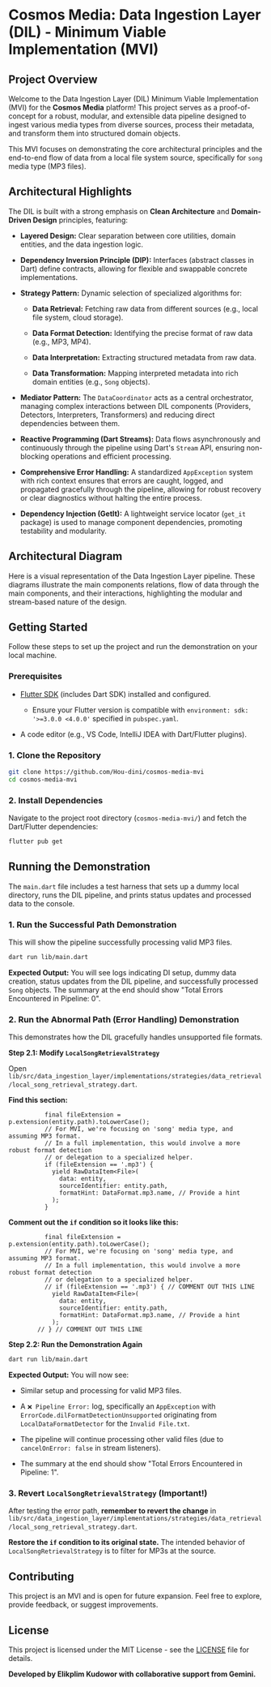 # Cosmos Media: Data Ingestion Layer (DIL) - Minimum Viable Implementation (MVI)

## Project Overview

Welcome to the Data Ingestion Layer (DIL) Minimum Viable Implementation (MVI) for the **Cosmos Media** platform! This project serves as a proof-of-concept for a robust, modular, and extensible data pipeline designed to ingest various media types from diverse sources, process their metadata, and transform them into structured domain objects.

This MVI focuses on demonstrating the core architectural principles and the end-to-end flow of data from a local file system source, specifically for `song` media type (MP3 files).

## Architectural Highlights

The DIL is built with a strong emphasis on **Clean Architecture** and **Domain-Driven Design** principles, featuring:

* **Layered Design:** Clear separation between core utilities, domain entities, and the data ingestion logic.

* **Dependency Inversion Principle (DIP):** Interfaces (abstract classes in Dart) define contracts, allowing for flexible and swappable concrete implementations.

* **Strategy Pattern:** Dynamic selection of specialized algorithms for:

    * **Data Retrieval:** Fetching raw data from different sources (e.g., local file system, cloud storage).

    * **Data Format Detection:** Identifying the precise format of raw data (e.g., MP3, MP4).

    * **Data Interpretation:** Extracting structured metadata from raw data.

    * **Data Transformation:** Mapping interpreted metadata into rich domain entities (e.g., `Song` objects).

* **Mediator Pattern:** The `DataCoordinator` acts as a central orchestrator, managing complex interactions between DIL components (Providers, Detectors, Interpreters, Transformers) and reducing direct dependencies between them.

* **Reactive Programming (Dart Streams):** Data flows asynchronously and continuously through the pipeline using Dart's `Stream` API, ensuring non-blocking operations and efficient processing.

* **Comprehensive Error Handling:** A standardized `AppException` system with rich context ensures that errors are caught, logged, and propagated gracefully through the pipeline, allowing for robust recovery or clear diagnostics without halting the entire process.

* **Dependency Injection (GetIt):** A lightweight service locator (`get_it` package) is used to manage component dependencies, promoting testability and modularity.

## Architectural Diagram

Here is a visual representation of the Data Ingestion Layer pipeline. These diagrams illustrate the main components relations, flow of data through the main components, and their interactions, highlighting the modular and stream-based nature of the design.

## Getting Started

Follow these steps to set up the project and run the demonstration on your local machine.

### Prerequisites

* [Flutter SDK](https://flutter.dev/docs/get-started/install) (includes Dart SDK) installed and configured.

    * Ensure your Flutter version is compatible with `environment: sdk: '>=3.0.0 <4.0.0'` specified in `pubspec.yaml`.

* A code editor (e.g., VS Code, IntelliJ IDEA with Dart/Flutter plugins).

### 1. Clone the Repository

```bash
git clone https://github.com/Hou-dini/cosmos-media-mvi
cd cosmos-media-mvi

````

### 2\. Install Dependencies

Navigate to the project root directory (`cosmos-media-mvi/`) and fetch the Dart/Flutter dependencies:

```bash
flutter pub get

```

## Running the Demonstration

The `main.dart` file includes a test harness that sets up a dummy local directory, runs the DIL pipeline, and prints status updates and processed data to the console.

### 1\. Run the Successful Path Demonstration

This will show the pipeline successfully processing valid MP3 files.

```bash
dart run lib/main.dart

```

**Expected Output:** You will see logs indicating DI setup, dummy data creation, status updates from the DIL pipeline, and successfully processed `Song` objects. The summary at the end should show "Total Errors Encountered in Pipeline: 0".

### 2\. Run the Abnormal Path (Error Handling) Demonstration

This demonstrates how the DIL gracefully handles unsupported file formats.

**Step 2.1: Modify `LocalSongRetrievalStrategy`**

Open `lib/src/data_ingestion_layer/implementations/strategies/data_retrieval/local_song_retrieval_strategy.dart`.

**Find this section:**

```
          final fileExtension = p.extension(entity.path).toLowerCase();
          // For MVI, we're focusing on 'song' media type, and assuming MP3 format.
          // In a full implementation, this would involve a more robust format detection
          // or delegation to a specialized helper.
          if (fileExtension == '.mp3') {
            yield RawDataItem<File>(
              data: entity,
              sourceIdentifier: entity.path,
              formatHint: DataFormat.mp3.name, // Provide a hint
            );
          }
```

**Comment out the `if` condition so it looks like this:**

```
          final fileExtension = p.extension(entity.path).toLowerCase();
          // For MVI, we're focusing on 'song' media type, and assuming MP3 format.
          // In a full implementation, this would involve a more robust format detection
          // or delegation to a specialized helper.
          // if (fileExtension == '.mp3') { // COMMENT OUT THIS LINE
            yield RawDataItem<File>(
              data: entity,
              sourceIdentifier: entity.path,
              formatHint: DataFormat.mp3.name, // Provide a hint
            );
        // } // COMMENT OUT THIS LINE
```

**Step 2.2: Run the Demonstration Again**

```bash
dart run lib/main.dart

```

**Expected Output:** You will now see:

  * Similar setup and processing for valid MP3 files.

  * A `❌ Pipeline Error:` log, specifically an `AppException` with `ErrorCode.dilFormatDetectionUnsupported` originating from `LocalDataFormatDetector` for the `Invalid File.txt`.

  * The pipeline will continue processing other valid files (due to `cancelOnError: false` in stream listeners).

  * The summary at the end should show "Total Errors Encountered in Pipeline: 1".

### 3\. Revert `LocalSongRetrievalStrategy` (Important\!)

After testing the error path, **remember to revert the change** in `lib/src/data_ingestion_layer/implementations/strategies/data_retrieval/local_song_retrieval_strategy.dart`.

**Restore the `if` condition to its original state.** The intended behavior of `LocalSongRetrievalStrategy` is to filter for MP3s at the source.

## Contributing

This project is an MVI and is open for future expansion. Feel free to explore, provide feedback, or suggest improvements.

## License

This project is licensed under the MIT License - see the [LICENSE](LICENSE) file for details.

**Developed by Elikplim Kudowor with collaborative support from Gemini.**
